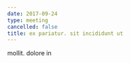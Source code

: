 ```yaml
---
date: 2017-09-24
type: meeting
cancelled: false
title: ex pariatur. sit incididunt ut
---
```

mollit. dolore in